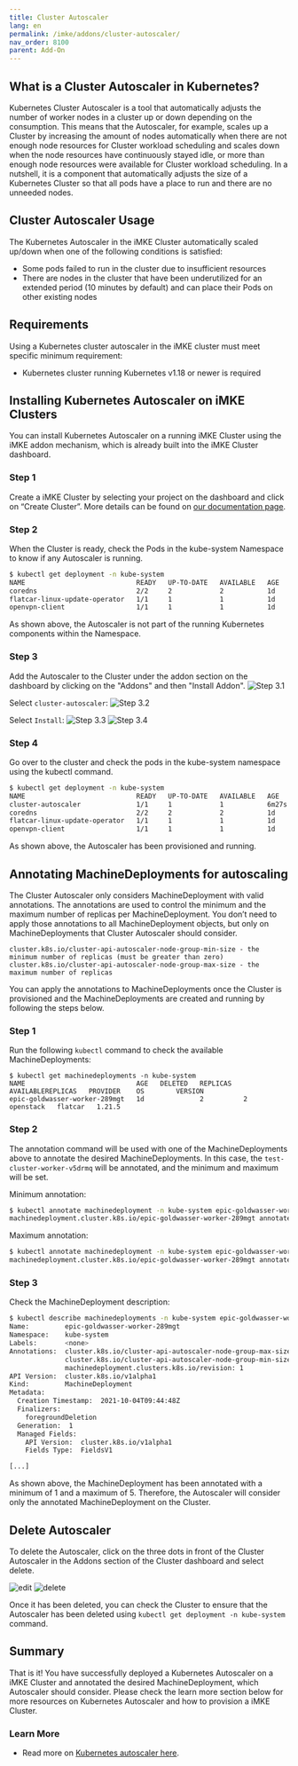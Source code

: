 ```yaml
---
title: Cluster Autoscaler
lang: en
permalink: /imke/addons/cluster-autoscaler/
nav_order: 8100
parent: Add-On
---
```


## What is a Cluster Autoscaler in Kubernetes?

Kubernetes Cluster Autoscaler is a tool that automatically adjusts the number of worker nodes in a cluster up or down depending on the consumption. This means that the Autoscaler, for example, scales up a Cluster by increasing the amount of nodes automatically when there are not enough node resources for Cluster workload scheduling and scales down when the node resources have continuously stayed idle, or more than enough node resources were available for Cluster workload scheduling. In a nutshell, it is a component that automatically adjusts the size of a Kubernetes Cluster so that all pods have a place to run and there are no unneeded nodes.

## Cluster Autoscaler Usage

The Kubernetes Autoscaler in the iMKE Cluster automatically scaled up/down when one of the following conditions is satisfied:

* Some pods failed to run in the cluster due to insufficient resources
* There are nodes in the cluster that have been underutilized for an extended period (10 minutes by default) and can place their Pods on other existing nodes

## Requirements

Using a Kubernetes cluster autoscaler in the iMKE cluster must meet specific minimum requirement:

* Kubernetes cluster running Kubernetes v1.18 or newer is required

## Installing Kubernetes Autoscaler on iMKE Clusters

You can install Kubernetes Autoscaler on a running iMKE Cluster using the iMKE addon mechanism, which is already built into the iMKE Cluster dashboard.

### Step 1

Create a iMKE Cluster by selecting your project on the dashboard and click on “Create Cluster”. More details can be found on [our documentation page](/imke/clusterlifecycle/creatingacluster/).

### Step 2

When the Cluster is ready, check the Pods in the kube-system Namespace to know if any Autoscaler is running.

```bash
$ kubectl get deployment -n kube-system
NAME                            READY   UP-TO-DATE   AVAILABLE   AGE
coredns                         2/2     2            2           1d
flatcar-linux-update-operator   1/1     1            1           1d
openvpn-client                  1/1     1            1           1d
```

As shown above, the Autoscaler is not part of the running Kubernetes components within the Namespace.

### Step 3

Add the Autoscaler to the Cluster under the addon section on the dashboard by clicking on the "Addons" and then "Install Addon".
![Step 3.1](overview.png)

Select `cluster-autoscaler`:
![Step 3.2](select.png)

Select `Install`:
![Step 3.3](install.png)
![Step 3.4](installed.png)

### Step 4

Go over to the cluster and check the pods in the kube-system namespace using the kubectl command.

```bash
$ kubectl get deployment -n kube-system
NAME                            READY   UP-TO-DATE   AVAILABLE   AGE
cluster-autoscaler              1/1     1            1           6m27s
coredns                         2/2     2            2           1d
flatcar-linux-update-operator   1/1     1            1           1d
openvpn-client                  1/1     1            1           1d
```
As shown above, the Autoscaler has been provisioned and running.

## Annotating MachineDeployments for autoscaling

The Cluster Autoscaler only considers MachineDeployment with valid annotations. The annotations are used to control the minimum and the maximum number of replicas per MachineDeployment. You don’t need to apply those annotations to all MachineDeployment objects, but only on MachineDeployments that Cluster Autoscaler should consider.

```
cluster.k8s.io/cluster-api-autoscaler-node-group-min-size - the minimum number of replicas (must be greater than zero)
cluster.k8s.io/cluster-api-autoscaler-node-group-max-size - the maximum number of replicas
```

You can apply the annotations to MachineDeployments once the Cluster is provisioned and the MachineDeployments are created and running by following the steps below.

### Step 1

Run the following `kubectl` command to check the available MachineDeployments:

```
$ kubectl get machinedeployments -n kube-system 
NAME                            AGE   DELETED   REPLICAS   AVAILABLEREPLICAS   PROVIDER    OS        VERSION
epic-goldwasser-worker-289mgt   1d              2          2                   openstack   flatcar   1.21.5
```

### Step 2

The annotation command will be used with one of the MachineDeployments above to annotate the desired MachineDeployments. In this case, the `test-cluster-worker-v5drmq` will be annotated, and the minimum and maximum will be set.

Minimum annotation:

```bash
$ kubectl annotate machinedeployment -n kube-system epic-goldwasser-worker-289mgt cluster.k8s.io/cluster-api-autoscaler-node-group-min-size="1"
machinedeployment.cluster.k8s.io/epic-goldwasser-worker-289mgt annotated
```

Maximum annotation:

```bash
$ kubectl annotate machinedeployment -n kube-system epic-goldwasser-worker-289mgt cluster.k8s.io/cluster-api-autoscaler-node-group-max-size="5"
machinedeployment.cluster.k8s.io/epic-goldwasser-worker-289mgt annotated
```

### Step 3

Check the MachineDeployment description:

```bash
$ kubectl describe machinedeployments -n kube-system epic-goldwasser-worker-289mgt
Name:         epic-goldwasser-worker-289mgt
Namespace:    kube-system
Labels:       <none>
Annotations:  cluster.k8s.io/cluster-api-autoscaler-node-group-max-size: 5
              cluster.k8s.io/cluster-api-autoscaler-node-group-min-size: 1
              machinedeployment.clusters.k8s.io/revision: 1
API Version:  cluster.k8s.io/v1alpha1
Kind:         MachineDeployment
Metadata:
  Creation Timestamp:  2021-10-04T09:44:48Z
  Finalizers:
    foregroundDeletion
  Generation:  1
  Managed Fields:
    API Version:  cluster.k8s.io/v1alpha1
    Fields Type:  FieldsV1

[...]
```

As shown above, the MachineDeployment has been annotated with a minimum of 1 and a maximum of 5. Therefore, the Autoscaler will consider only the annotated MachineDeployment on the Cluster.

## Delete Autoscaler

To delete the Autoscaler, click on the three dots in front of the Cluster Autoscaler in the Addons section of the Cluster dashboard and select delete.

![edit](edit.png)
![delete](delete.png)

Once it has been deleted, you can check the Cluster to ensure that the Autoscaler has been deleted using `kubectl get deployment -n kube-system` command.

## Summary

That is it! You have successfully deployed a Kubernetes Autoscaler on a iMKE Cluster and annotated the desired MachineDeployment, which Autoscaler should consider. Please check the learn more section below for more resources on Kubernetes Autoscaler and how to provision a iMKE Cluster.

### Learn More

* Read more on [Kubernetes autoscaler here](https://github.com/kubernetes/autoscaler/blob/master/cluster-autoscaler/FAQ.md#what-is-cluster-autoscaler).
